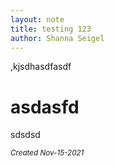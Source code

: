 ```yaml
---
layout: note
title: testing 123
author: Shanna Seigel
---
```


,kjsdhasdfasdf
# asdasfd
sdsdsd



<small><i>Created Nov-15-2021</i></small>